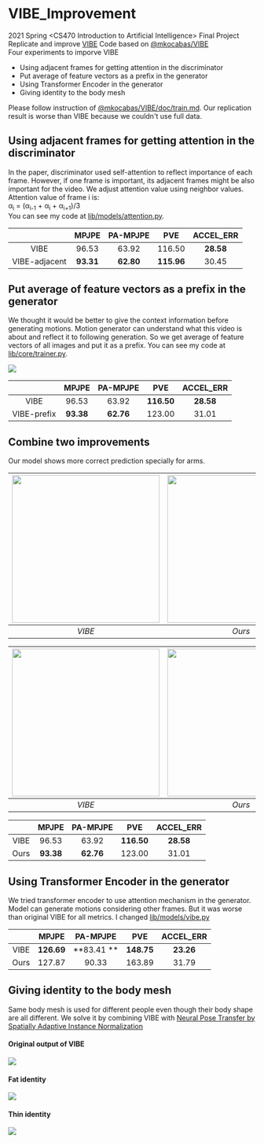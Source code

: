 # VIBE_Improvement
2021 Spring \<CS470 Introduction to Artificial Intelligence\> Final Project </br>
Replicate and improve [VIBE](https://arxiv.org/abs/1912.05656)
Code based on [@mkocabas/VIBE](https://github.com/mkocabas/VIBE) </br>
Four experiments to imporve VIBE
- Using adjacent frames for getting attention in the discriminator
- Put average of feature vectors as a prefix in the generator
- Using Transformer Encoder in the generator
- Giving identity to the body mesh

Please follow instruction of [@mkocabas/VIBE/doc/train.md](https://github.com/mkocabas/VIBE/blob/master/doc/train.md).
Our replication result is worse than VIBE because we couldn't use full data.


## Using adjacent frames for getting attention in the discriminator
In the paper, discriminator used self-attention to reflect importance of each frame. However, if one frame is important, its adjacent frames might be also important for the video. We adjust attention value using neighbor values. Attention value of frame i is: </br>
&alpha;<sub>i</sub> = (&alpha;<sub>i-1</sub> + &alpha;<sub>i</sub> + &alpha;<sub>i+1</sub>)/3 </br>
You can see my code at [lib/models/attention.py](https://github.com/KangsanKim07/VIBE_Improvement/blob/a5e6e820422f5dcc08e4bae1b34edd75dc018a86/lib/models/attention.py#L68).

|    | MPJPE | PA-MPJPE | PVE | ACCEL_ERR |
|:---:|:---:|:---:|:---:|:---:|
|VIBE|96.53| 63.92 | 116.50 | **28.58** |
|VIBE-adjacent|**93.31**| **62.80** | **115.96** | 30.45 |

## Put average of feature vectors as a prefix in the generator
We thought it would be better to give the context information before generating motions. Motion generator can understand what this video is about and reflect it to following generation. So we get average of feature vectors of all images and put it as a prefix. You can see my code at [lib/core/trainer.py](https://github.com/KangsanKim07/VIBE_Improvement/blob/a5e6e820422f5dcc08e4bae1b34edd75dc018a86/lib/core/trainer.py#L180).

<img src="https://user-images.githubusercontent.com/59245409/122636088-4adca700-d122-11eb-953d-2525f2130a56.png">

|    | MPJPE | PA-MPJPE | PVE | ACCEL_ERR |
|:---:|:---:|:---:|:---:|:---:|
|VIBE|96.53| 63.92 | **116.50** | **28.58** |
|VIBE-prefix|**93.38**| **62.76** | 123.00 | 31.01 |

## Combine two improvements
Our model shows more correct prediction specially for arms.

| <img src="https://user-images.githubusercontent.com/59245409/122636315-993e7580-d123-11eb-8206-ca3c235a5192.png" width="300" height="300">|  <img src="https://user-images.githubusercontent.com/59245409/122636324-a78c9180-d123-11eb-80e4-ec42970e293b.png" width="300" height="300"> | 
|:--:| :--:| 
| *VIBE* | *Ours* |

| <img src="https://user-images.githubusercontent.com/59245409/122636357-d86cc680-d123-11eb-849b-2ab6d7a6cb74.png" width="300" height="300">|  <img src="https://user-images.githubusercontent.com/59245409/122636378-f20e0e00-d123-11eb-8114-0503b18b5db4.png" width="300" height="300"> | 
|:--:| :--:| 
| *VIBE* | *Ours* |

|    | MPJPE | PA-MPJPE | PVE | ACCEL_ERR |
|:---:|:---:|:---:|:---:|:---:|
|VIBE|96.53| 63.92 | **116.50** | **28.58** |
|Ours|**93.38**| **62.76** | 123.00 | 31.01 |

## Using Transformer Encoder in the generator
We tried transformer encoder to use attention mechanism in the generator. Model can generate motions considering other frames. But it was worse than original VIBE for all metrics. I changed [lib/models/vibe.py](https://github.com/KangsanKim07/VIBE_Improvement/blob/a5e6e820422f5dcc08e4bae1b34edd75dc018a86/lib/models/vibe.py#L91)

|    | MPJPE | PA-MPJPE | PVE | ACCEL_ERR |
|:---:|:---:|:---:|:---:|:---:|
|VIBE|**126.69**| **83.41 **| **148.75** | **23.26** |
|Ours|127.87| 90.33 | 163.89 | 31.79 |


## Giving identity to the body mesh
Same body mesh is used for different people even though their body shape are all different. We solve it by combining VIBE with [Neural Pose Transfer by Spatially Adaptive Instance Normalization](https://arxiv.org/abs/2003.07254)

#### Original output of VIBE
<img src="./images/1.gif" scale=0.5>

#### Fat identity
<img src="./images/2.gif" scale=0.5>

#### Thin identity
<img src="./images/3.gif" scale=0.5>
